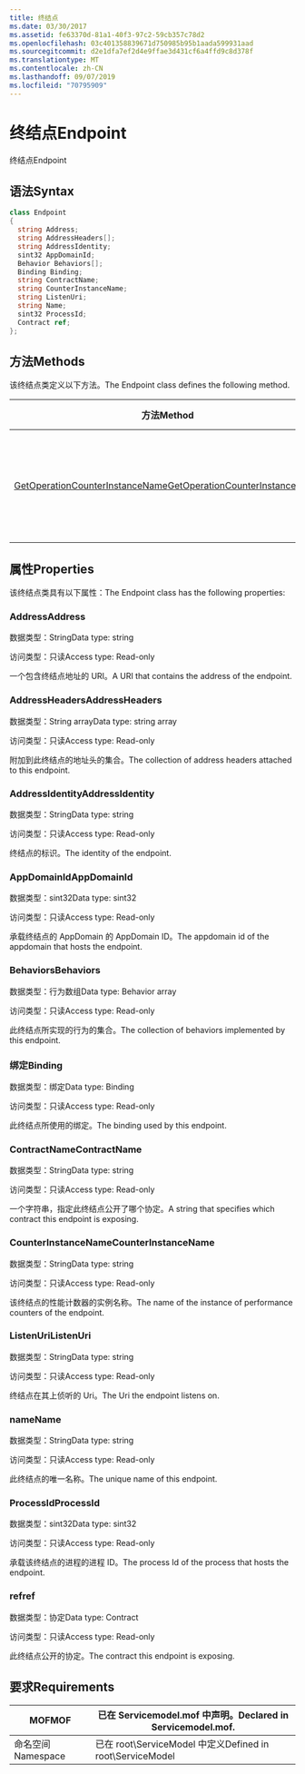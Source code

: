 ```yaml
---
title: 终结点
ms.date: 03/30/2017
ms.assetid: fe63370d-81a1-40f3-97c2-59cb357c78d2
ms.openlocfilehash: 03c401358839671d750985b95b1aada599931aad
ms.sourcegitcommit: d2e1dfa7ef2d4e9ffae3d431cf6a4ffd9c8d378f
ms.translationtype: MT
ms.contentlocale: zh-CN
ms.lasthandoff: 09/07/2019
ms.locfileid: "70795909"
---
```

# <a name="endpoint"></a><span data-ttu-id="7b68d-102">终结点</span><span class="sxs-lookup"><span data-stu-id="7b68d-102">Endpoint</span></span>
<span data-ttu-id="7b68d-103">终结点</span><span class="sxs-lookup"><span data-stu-id="7b68d-103">Endpoint</span></span>  
  
## <a name="syntax"></a><span data-ttu-id="7b68d-104">语法</span><span class="sxs-lookup"><span data-stu-id="7b68d-104">Syntax</span></span>  
  
```csharp
class Endpoint  
{  
  string Address;  
  string AddressHeaders[];  
  string AddressIdentity;  
  sint32 AppDomainId;  
  Behavior Behaviors[];  
  Binding Binding;  
  string ContractName;  
  string CounterInstanceName;  
  string ListenUri;  
  string Name;  
  sint32 ProcessId;  
  Contract ref;  
};  
```  
  
## <a name="methods"></a><span data-ttu-id="7b68d-105">方法</span><span class="sxs-lookup"><span data-stu-id="7b68d-105">Methods</span></span>  
 <span data-ttu-id="7b68d-106">该终结点类定义以下方法。</span><span class="sxs-lookup"><span data-stu-id="7b68d-106">The Endpoint class defines the following method.</span></span>  
  
|<span data-ttu-id="7b68d-107">方法</span><span class="sxs-lookup"><span data-stu-id="7b68d-107">Method</span></span>|<span data-ttu-id="7b68d-108">描述</span><span class="sxs-lookup"><span data-stu-id="7b68d-108">Description</span></span>|  
|------------|-----------------|  
|[<span data-ttu-id="7b68d-109">GetOperationCounterInstanceName</span><span class="sxs-lookup"><span data-stu-id="7b68d-109">GetOperationCounterInstanceName</span></span>](getoperationcounterinstancename.md)|<span data-ttu-id="7b68d-110">检索操作性能计数器实例名称</span><span class="sxs-lookup"><span data-stu-id="7b68d-110">Retrieves the operation performance counter instance name</span></span>|  
  
## <a name="properties"></a><span data-ttu-id="7b68d-111">属性</span><span class="sxs-lookup"><span data-stu-id="7b68d-111">Properties</span></span>  
 <span data-ttu-id="7b68d-112">该终结点类具有以下属性：</span><span class="sxs-lookup"><span data-stu-id="7b68d-112">The Endpoint class has the following properties:</span></span>  
  
### <a name="address"></a><span data-ttu-id="7b68d-113">Address</span><span class="sxs-lookup"><span data-stu-id="7b68d-113">Address</span></span>  
 <span data-ttu-id="7b68d-114">数据类型：String</span><span class="sxs-lookup"><span data-stu-id="7b68d-114">Data type: string</span></span>  
  
 <span data-ttu-id="7b68d-115">访问类型：只读</span><span class="sxs-lookup"><span data-stu-id="7b68d-115">Access type: Read-only</span></span>  
  
 <span data-ttu-id="7b68d-116">一个包含终结点地址的 URI。</span><span class="sxs-lookup"><span data-stu-id="7b68d-116">A URI that contains the address of the endpoint.</span></span>  
  
### <a name="addressheaders"></a><span data-ttu-id="7b68d-117">AddressHeaders</span><span class="sxs-lookup"><span data-stu-id="7b68d-117">AddressHeaders</span></span>  
 <span data-ttu-id="7b68d-118">数据类型：String array</span><span class="sxs-lookup"><span data-stu-id="7b68d-118">Data type: string array</span></span>  
  
 <span data-ttu-id="7b68d-119">访问类型：只读</span><span class="sxs-lookup"><span data-stu-id="7b68d-119">Access type: Read-only</span></span>  
  
 <span data-ttu-id="7b68d-120">附加到此终结点的地址头的集合。</span><span class="sxs-lookup"><span data-stu-id="7b68d-120">The collection of address headers attached to this endpoint.</span></span>  
  
### <a name="addressidentity"></a><span data-ttu-id="7b68d-121">AddressIdentity</span><span class="sxs-lookup"><span data-stu-id="7b68d-121">AddressIdentity</span></span>  
 <span data-ttu-id="7b68d-122">数据类型：String</span><span class="sxs-lookup"><span data-stu-id="7b68d-122">Data type: string</span></span>  
  
 <span data-ttu-id="7b68d-123">访问类型：只读</span><span class="sxs-lookup"><span data-stu-id="7b68d-123">Access type: Read-only</span></span>  
  
 <span data-ttu-id="7b68d-124">终结点的标识。</span><span class="sxs-lookup"><span data-stu-id="7b68d-124">The identity of the endpoint.</span></span>  
  
### <a name="appdomainid"></a><span data-ttu-id="7b68d-125">AppDomainId</span><span class="sxs-lookup"><span data-stu-id="7b68d-125">AppDomainId</span></span>  
 <span data-ttu-id="7b68d-126">数据类型：sint32</span><span class="sxs-lookup"><span data-stu-id="7b68d-126">Data type: sint32</span></span>  
  
 <span data-ttu-id="7b68d-127">访问类型：只读</span><span class="sxs-lookup"><span data-stu-id="7b68d-127">Access type: Read-only</span></span>  
  
 <span data-ttu-id="7b68d-128">承载终结点的 AppDomain 的 AppDomain ID。</span><span class="sxs-lookup"><span data-stu-id="7b68d-128">The appdomain id of the appdomain that hosts the endpoint.</span></span>  
  
### <a name="behaviors"></a><span data-ttu-id="7b68d-129">Behaviors</span><span class="sxs-lookup"><span data-stu-id="7b68d-129">Behaviors</span></span>  
 <span data-ttu-id="7b68d-130">数据类型：行为数组</span><span class="sxs-lookup"><span data-stu-id="7b68d-130">Data type: Behavior array</span></span>  
  
 <span data-ttu-id="7b68d-131">访问类型：只读</span><span class="sxs-lookup"><span data-stu-id="7b68d-131">Access type: Read-only</span></span>  
  
 <span data-ttu-id="7b68d-132">此终结点所实现的行为的集合。</span><span class="sxs-lookup"><span data-stu-id="7b68d-132">The collection of behaviors implemented by this endpoint.</span></span>  
  
### <a name="binding"></a><span data-ttu-id="7b68d-133">绑定</span><span class="sxs-lookup"><span data-stu-id="7b68d-133">Binding</span></span>  
 <span data-ttu-id="7b68d-134">数据类型：绑定</span><span class="sxs-lookup"><span data-stu-id="7b68d-134">Data type: Binding</span></span>  
  
 <span data-ttu-id="7b68d-135">访问类型：只读</span><span class="sxs-lookup"><span data-stu-id="7b68d-135">Access type: Read-only</span></span>  
  
 <span data-ttu-id="7b68d-136">此终结点所使用的绑定。</span><span class="sxs-lookup"><span data-stu-id="7b68d-136">The binding used by this endpoint.</span></span>  
  
### <a name="contractname"></a><span data-ttu-id="7b68d-137">ContractName</span><span class="sxs-lookup"><span data-stu-id="7b68d-137">ContractName</span></span>  
 <span data-ttu-id="7b68d-138">数据类型：String</span><span class="sxs-lookup"><span data-stu-id="7b68d-138">Data type: string</span></span>  
  
 <span data-ttu-id="7b68d-139">访问类型：只读</span><span class="sxs-lookup"><span data-stu-id="7b68d-139">Access type: Read-only</span></span>  
  
 <span data-ttu-id="7b68d-140">一个字符串，指定此终结点公开了哪个协定。</span><span class="sxs-lookup"><span data-stu-id="7b68d-140">A string that specifies which contract this endpoint is exposing.</span></span>  
  
### <a name="counterinstancename"></a><span data-ttu-id="7b68d-141">CounterInstanceName</span><span class="sxs-lookup"><span data-stu-id="7b68d-141">CounterInstanceName</span></span>  
 <span data-ttu-id="7b68d-142">数据类型：String</span><span class="sxs-lookup"><span data-stu-id="7b68d-142">Data type: string</span></span>  
  
 <span data-ttu-id="7b68d-143">访问类型：只读</span><span class="sxs-lookup"><span data-stu-id="7b68d-143">Access type: Read-only</span></span>  
  
 <span data-ttu-id="7b68d-144">该终结点的性能计数器的实例名称。</span><span class="sxs-lookup"><span data-stu-id="7b68d-144">The name of the instance of performance counters of the endpoint.</span></span>  
  
### <a name="listenuri"></a><span data-ttu-id="7b68d-145">ListenUri</span><span class="sxs-lookup"><span data-stu-id="7b68d-145">ListenUri</span></span>  
 <span data-ttu-id="7b68d-146">数据类型：String</span><span class="sxs-lookup"><span data-stu-id="7b68d-146">Data type: string</span></span>  
  
 <span data-ttu-id="7b68d-147">访问类型：只读</span><span class="sxs-lookup"><span data-stu-id="7b68d-147">Access type: Read-only</span></span>  
  
 <span data-ttu-id="7b68d-148">终结点在其上侦听的 Uri。</span><span class="sxs-lookup"><span data-stu-id="7b68d-148">The Uri the endpoint listens on.</span></span>  
  
### <a name="name"></a><span data-ttu-id="7b68d-149">name</span><span class="sxs-lookup"><span data-stu-id="7b68d-149">Name</span></span>  
 <span data-ttu-id="7b68d-150">数据类型：String</span><span class="sxs-lookup"><span data-stu-id="7b68d-150">Data type: string</span></span>  
  
 <span data-ttu-id="7b68d-151">访问类型：只读</span><span class="sxs-lookup"><span data-stu-id="7b68d-151">Access type: Read-only</span></span>  
  
 <span data-ttu-id="7b68d-152">此终结点的唯一名称。</span><span class="sxs-lookup"><span data-stu-id="7b68d-152">The unique name of this endpoint.</span></span>  
  
### <a name="processid"></a><span data-ttu-id="7b68d-153">ProcessId</span><span class="sxs-lookup"><span data-stu-id="7b68d-153">ProcessId</span></span>  
 <span data-ttu-id="7b68d-154">数据类型：sint32</span><span class="sxs-lookup"><span data-stu-id="7b68d-154">Data type: sint32</span></span>  
  
 <span data-ttu-id="7b68d-155">访问类型：只读</span><span class="sxs-lookup"><span data-stu-id="7b68d-155">Access type: Read-only</span></span>  
  
 <span data-ttu-id="7b68d-156">承载该终结点的进程的进程 ID。</span><span class="sxs-lookup"><span data-stu-id="7b68d-156">The process Id of the process that hosts the endpoint.</span></span>  
  
### <a name="ref"></a><span data-ttu-id="7b68d-157">ref</span><span class="sxs-lookup"><span data-stu-id="7b68d-157">ref</span></span>  
 <span data-ttu-id="7b68d-158">数据类型：协定</span><span class="sxs-lookup"><span data-stu-id="7b68d-158">Data type: Contract</span></span>  
  
 <span data-ttu-id="7b68d-159">访问类型：只读</span><span class="sxs-lookup"><span data-stu-id="7b68d-159">Access type: Read-only</span></span>  
  
 <span data-ttu-id="7b68d-160">此终结点公开的协定。</span><span class="sxs-lookup"><span data-stu-id="7b68d-160">The contract this endpoint is exposing.</span></span>  
  
## <a name="requirements"></a><span data-ttu-id="7b68d-161">要求</span><span class="sxs-lookup"><span data-stu-id="7b68d-161">Requirements</span></span>  
  
|<span data-ttu-id="7b68d-162">MOF</span><span class="sxs-lookup"><span data-stu-id="7b68d-162">MOF</span></span>|<span data-ttu-id="7b68d-163">已在 Servicemodel.mof 中声明。</span><span class="sxs-lookup"><span data-stu-id="7b68d-163">Declared in Servicemodel.mof.</span></span>|  
|---------|-----------------------------------|  
|<span data-ttu-id="7b68d-164">命名空间</span><span class="sxs-lookup"><span data-stu-id="7b68d-164">Namespace</span></span>|<span data-ttu-id="7b68d-165">已在 root\ServiceModel 中定义</span><span class="sxs-lookup"><span data-stu-id="7b68d-165">Defined in root\ServiceModel</span></span>|

